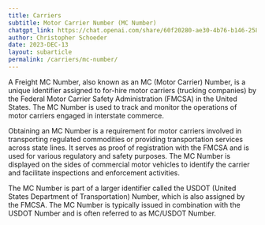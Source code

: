 ```yaml
---
title: Carriers
subtitle: Motor Carrier Number (MC Number)
chatgpt_link: https://chat.openai.com/share/60f20280-ae30-4b76-b146-258196be8b68
author: Christopher Schoeder
date: 2023-DEC-13
layout: subarticle
permalink: /carriers/mc-number/
---
```


A Freight MC Number, also known as an MC (Motor Carrier) Number, is a unique identifier assigned to for-hire motor carriers (trucking companies) by the Federal Motor Carrier Safety Administration (FMCSA) in the United States. The MC Number is used to track and monitor the operations of motor carriers engaged in interstate commerce.

Obtaining an MC Number is a requirement for motor carriers involved in transporting regulated commodities or providing transportation services across state lines. It serves as proof of registration with the FMCSA and is used for various regulatory and safety purposes. The MC Number is displayed on the sides of commercial motor vehicles to identify the carrier and facilitate inspections and enforcement activities.

The MC Number is part of a larger identifier called the USDOT (United States Department of Transportation) Number, which is also assigned by the FMCSA. The MC Number is typically issued in combination with the USDOT Number and is often referred to as MC/USDOT Number.
